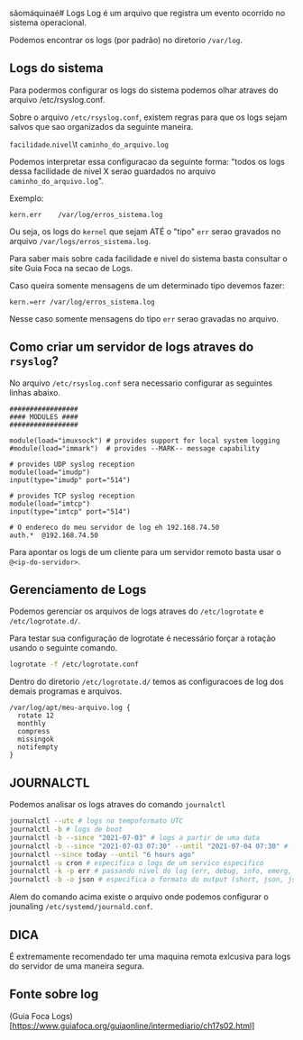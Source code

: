 sãomáquinaé# Logs
Log é um arquivo que registra um evento ocorrido no sistema operacional.

Podemos encontrar os logs (por padrão) no diretorio `/var/log`.

## Logs do sistema
Para podermos configurar os logs do sistema podemos olhar atraves do arquivo /etc/rsyslog.conf.

Sobre o arquivo `/etc/rsyslog.conf`, existem regras para que os logs sejam salvos que sao organizados da seguinte maneira.

`facilidade`.`nivel`\t `caminho_do_arquivo.log`

Podemos interpretar essa configuracao da seguinte forma: "todos os logs dessa facilidade de nivel X serao guardados no arquivo `caminho_do_arquivo.log`".

Exemplo:

``` vim
kern.err    /var/log/erros_sistema.log
```
Ou seja, os logs do `kernel` que sejam ATÉ o "tipo" `err` serao gravados no arquivo `/var/logs/erros_sistema.log`.

Para saber mais sobre cada facilidade e nivel do sistema basta consultar o site Guia Foca na secao de Logs.

Caso queira somente mensagens de um determinado tipo devemos fazer:

``` vim
kern.=err /var/log/erros_sistema.log
```

Nesse caso somente mensagens do tipo `err` serao gravadas no arquivo.

## Como criar um servidor de logs atraves do `rsyslog`?
No arquivo `/etc/rsyslog.conf` sera necessario configurar as seguintes linhas abaixo. 

``` vim
#################
#### MODULES ####
#################

module(load="imuxsock") # provides support for local system logging
#module(load="immark")  # provides --MARK-- message capability

# provides UDP syslog reception
module(load="imudp")
input(type="imudp" port="514")

# provides TCP syslog reception
module(load="imtcp")
input(type="imtcp" port="514")

# O endereco do meu servidor de log eh 192.168.74.50
auth.*  @192.168.74.50
```

Para apontar os logs de um cliente para um servidor remoto basta usar o `@<ip-do-servidor>`.

## Gerenciamento de Logs
Podemos gerenciar os arquivos de logs atraves do `/etc/logrotate` e `/etc/logrotate.d/`.

Para testar sua configuração de logrotate é necessário forçar a rotação usando o seguinte comando.

``` sh
logrotate -f /etc/logrotate.conf
```

Dentro do diretorio `/etc/logrotate.d/` temos as configuracoes de log dos demais programas e arquivos.

``` vim 
/var/log/apt/meu-arquivo.log {
  rotate 12
  monthly
  compress
  missingok
  notifempty
}

```

## JOURNALCTL
Podemos analisar os logs atraves do comando `journalctl`

``` sh
journalctl --utc # logs no tempoformato UTC
journalctl -b # logs de boot
journalctl -b --since "2021-07-03" # logs a partir de uma data
journalctl -b --since "2021-07-03 07:30" --until "2021-07-04 07:30" # logs de um periodo de tempo
journalctl --since today --until "6 hours ago"
journalctl -u cron # especifica o logs de um servico especifico
journalctl -k -p err # passando nivel do log (err, debug, info, emerg, alert, crit, notsee, warn)
journalctl -b -o json # especifica o formato do output (short, json, json-pretty, short-iso) 
```

Alem do comando acima existe o arquivo onde podemos configurar o jounaling `/etc/systemd/journald.conf`.

## DICA
É extremamente recomendado ter uma maquina remota exlcusiva para logs do servidor de uma maneira segura.

## Fonte sobre log
(Guia Foca Logs)[https://www.guiafoca.org/guiaonline/intermediario/ch17s02.html]

